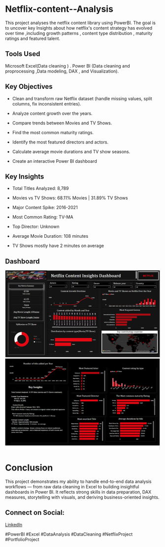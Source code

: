 # Netflix-content--Analysis
This project analyses the netflix content library using PowerBI.
The goal is to uncover key Insights about how netflix's content strategy has evolved over time  ,including growth patterns , content type distribution , maturity ratings and featured talent.

## Tools Used
Microsoft Excel(Data cleaning ) .
Power BI (Data cleaning and proprocessing ,Data modeling, DAX , and Visualization).

## Key Objectives

- Clean and transform raw Netflix dataset (handle missing values, split columns, fix inconsistent entries).

- Analyze content growth over the years.

- Compare trends between Movies and TV Shows.

- Find the most common maturity ratings.

- Identify the most featured directors and actors.

- Calculate average movie durations and TV show seasons.

- Create an interactive Power BI dashboard

## Key Insights

- Total Titles Analyzed: 8,789

- Movies vs TV Shows: 68.11% Movies | 31.89% TV Shows

- Major Content Spike: 2016-2021

- Most Common Rating: TV-MA

- Top Director: Unknown

- Average Movie Duration: 108 minutes

- TV Shows mostly have 2 minutes on average
 ## Dashboard
 ![](https://github.com/yvetteliberty/Netflix-content--Analysis/blob/main/netflix%20page1.PNG)
 ![](https://github.com/yvetteliberty/Netflix-content--Analysis/blob/main/netflix%20page2.PNG)


# Conclusion

This project demonstrates my ability to handle end-to-end data analysis workflows — from raw data cleaning in Excel to building insightful dashboards in Power BI.
It reflects strong skills in data preparation, DAX measures, storytelling with visuals, and deriving business-oriented insights.

## Connect on Social:
[Linkedln](www.linkedin.com/in/yvettemefendja)


#PowerBI #Excel #DataAnalysis #DataCleaning #NetflixProject #PortfolioProject



